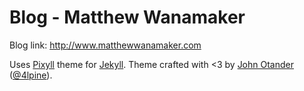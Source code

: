 # Blog - Matthew Wanamaker

Blog link: <http://www.matthewwanamaker.com>

Uses [Pixyll](http://pixyll.com/) theme for [Jekyll](http://jekyllrb.com/).
Theme crafted with &lt;3 by [John Otander](http://johnotander.com)
([@4lpine](https://twitter.com/4lpine)).

